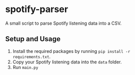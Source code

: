 # spotify-parser
A small script to parse Spotify listening data into a CSV.

## Setup and Usage
1. Install the required packages by running `pip install -r requirements.txt`.
2. Copy your Spotify listening data into the `data` folder.
3. Run `main.py`

